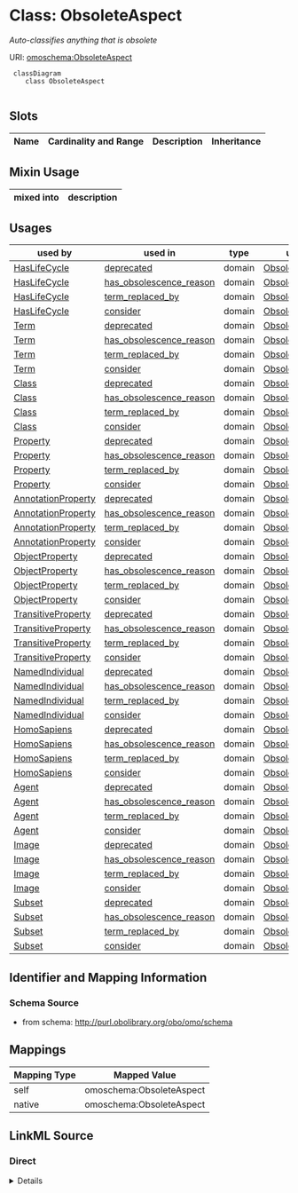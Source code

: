 # Class: ObsoleteAspect


_Auto-classifies anything that is obsolete_





URI: [omoschema:ObsoleteAspect](http://purl.obolibrary.org/obo/omo/schema/ObsoleteAspect)



```{mermaid}
 classDiagram
    class ObsoleteAspect
      
```




<!-- no inheritance hierarchy -->


## Slots

| Name | Cardinality and Range | Description | Inheritance |
| ---  | --- | --- | --- |



## Mixin Usage

| mixed into | description |
| --- | --- |




## Usages

| used by | used in | type | used |
| ---  | --- | --- | --- |
| [HasLifeCycle](HasLifeCycle.md) | [deprecated](deprecated.md) | domain | [ObsoleteAspect](ObsoleteAspect.md) |
| [HasLifeCycle](HasLifeCycle.md) | [has_obsolescence_reason](has_obsolescence_reason.md) | domain | [ObsoleteAspect](ObsoleteAspect.md) |
| [HasLifeCycle](HasLifeCycle.md) | [term_replaced_by](term_replaced_by.md) | domain | [ObsoleteAspect](ObsoleteAspect.md) |
| [HasLifeCycle](HasLifeCycle.md) | [consider](consider.md) | domain | [ObsoleteAspect](ObsoleteAspect.md) |
| [Term](Term.md) | [deprecated](deprecated.md) | domain | [ObsoleteAspect](ObsoleteAspect.md) |
| [Term](Term.md) | [has_obsolescence_reason](has_obsolescence_reason.md) | domain | [ObsoleteAspect](ObsoleteAspect.md) |
| [Term](Term.md) | [term_replaced_by](term_replaced_by.md) | domain | [ObsoleteAspect](ObsoleteAspect.md) |
| [Term](Term.md) | [consider](consider.md) | domain | [ObsoleteAspect](ObsoleteAspect.md) |
| [Class](Class.md) | [deprecated](deprecated.md) | domain | [ObsoleteAspect](ObsoleteAspect.md) |
| [Class](Class.md) | [has_obsolescence_reason](has_obsolescence_reason.md) | domain | [ObsoleteAspect](ObsoleteAspect.md) |
| [Class](Class.md) | [term_replaced_by](term_replaced_by.md) | domain | [ObsoleteAspect](ObsoleteAspect.md) |
| [Class](Class.md) | [consider](consider.md) | domain | [ObsoleteAspect](ObsoleteAspect.md) |
| [Property](Property.md) | [deprecated](deprecated.md) | domain | [ObsoleteAspect](ObsoleteAspect.md) |
| [Property](Property.md) | [has_obsolescence_reason](has_obsolescence_reason.md) | domain | [ObsoleteAspect](ObsoleteAspect.md) |
| [Property](Property.md) | [term_replaced_by](term_replaced_by.md) | domain | [ObsoleteAspect](ObsoleteAspect.md) |
| [Property](Property.md) | [consider](consider.md) | domain | [ObsoleteAspect](ObsoleteAspect.md) |
| [AnnotationProperty](AnnotationProperty.md) | [deprecated](deprecated.md) | domain | [ObsoleteAspect](ObsoleteAspect.md) |
| [AnnotationProperty](AnnotationProperty.md) | [has_obsolescence_reason](has_obsolescence_reason.md) | domain | [ObsoleteAspect](ObsoleteAspect.md) |
| [AnnotationProperty](AnnotationProperty.md) | [term_replaced_by](term_replaced_by.md) | domain | [ObsoleteAspect](ObsoleteAspect.md) |
| [AnnotationProperty](AnnotationProperty.md) | [consider](consider.md) | domain | [ObsoleteAspect](ObsoleteAspect.md) |
| [ObjectProperty](ObjectProperty.md) | [deprecated](deprecated.md) | domain | [ObsoleteAspect](ObsoleteAspect.md) |
| [ObjectProperty](ObjectProperty.md) | [has_obsolescence_reason](has_obsolescence_reason.md) | domain | [ObsoleteAspect](ObsoleteAspect.md) |
| [ObjectProperty](ObjectProperty.md) | [term_replaced_by](term_replaced_by.md) | domain | [ObsoleteAspect](ObsoleteAspect.md) |
| [ObjectProperty](ObjectProperty.md) | [consider](consider.md) | domain | [ObsoleteAspect](ObsoleteAspect.md) |
| [TransitiveProperty](TransitiveProperty.md) | [deprecated](deprecated.md) | domain | [ObsoleteAspect](ObsoleteAspect.md) |
| [TransitiveProperty](TransitiveProperty.md) | [has_obsolescence_reason](has_obsolescence_reason.md) | domain | [ObsoleteAspect](ObsoleteAspect.md) |
| [TransitiveProperty](TransitiveProperty.md) | [term_replaced_by](term_replaced_by.md) | domain | [ObsoleteAspect](ObsoleteAspect.md) |
| [TransitiveProperty](TransitiveProperty.md) | [consider](consider.md) | domain | [ObsoleteAspect](ObsoleteAspect.md) |
| [NamedIndividual](NamedIndividual.md) | [deprecated](deprecated.md) | domain | [ObsoleteAspect](ObsoleteAspect.md) |
| [NamedIndividual](NamedIndividual.md) | [has_obsolescence_reason](has_obsolescence_reason.md) | domain | [ObsoleteAspect](ObsoleteAspect.md) |
| [NamedIndividual](NamedIndividual.md) | [term_replaced_by](term_replaced_by.md) | domain | [ObsoleteAspect](ObsoleteAspect.md) |
| [NamedIndividual](NamedIndividual.md) | [consider](consider.md) | domain | [ObsoleteAspect](ObsoleteAspect.md) |
| [HomoSapiens](HomoSapiens.md) | [deprecated](deprecated.md) | domain | [ObsoleteAspect](ObsoleteAspect.md) |
| [HomoSapiens](HomoSapiens.md) | [has_obsolescence_reason](has_obsolescence_reason.md) | domain | [ObsoleteAspect](ObsoleteAspect.md) |
| [HomoSapiens](HomoSapiens.md) | [term_replaced_by](term_replaced_by.md) | domain | [ObsoleteAspect](ObsoleteAspect.md) |
| [HomoSapiens](HomoSapiens.md) | [consider](consider.md) | domain | [ObsoleteAspect](ObsoleteAspect.md) |
| [Agent](Agent.md) | [deprecated](deprecated.md) | domain | [ObsoleteAspect](ObsoleteAspect.md) |
| [Agent](Agent.md) | [has_obsolescence_reason](has_obsolescence_reason.md) | domain | [ObsoleteAspect](ObsoleteAspect.md) |
| [Agent](Agent.md) | [term_replaced_by](term_replaced_by.md) | domain | [ObsoleteAspect](ObsoleteAspect.md) |
| [Agent](Agent.md) | [consider](consider.md) | domain | [ObsoleteAspect](ObsoleteAspect.md) |
| [Image](Image.md) | [deprecated](deprecated.md) | domain | [ObsoleteAspect](ObsoleteAspect.md) |
| [Image](Image.md) | [has_obsolescence_reason](has_obsolescence_reason.md) | domain | [ObsoleteAspect](ObsoleteAspect.md) |
| [Image](Image.md) | [term_replaced_by](term_replaced_by.md) | domain | [ObsoleteAspect](ObsoleteAspect.md) |
| [Image](Image.md) | [consider](consider.md) | domain | [ObsoleteAspect](ObsoleteAspect.md) |
| [Subset](Subset.md) | [deprecated](deprecated.md) | domain | [ObsoleteAspect](ObsoleteAspect.md) |
| [Subset](Subset.md) | [has_obsolescence_reason](has_obsolescence_reason.md) | domain | [ObsoleteAspect](ObsoleteAspect.md) |
| [Subset](Subset.md) | [term_replaced_by](term_replaced_by.md) | domain | [ObsoleteAspect](ObsoleteAspect.md) |
| [Subset](Subset.md) | [consider](consider.md) | domain | [ObsoleteAspect](ObsoleteAspect.md) |






## Identifier and Mapping Information







### Schema Source


* from schema: http://purl.obolibrary.org/obo/omo/schema





## Mappings

| Mapping Type | Mapped Value |
| ---  | ---  |
| self | omoschema:ObsoleteAspect |
| native | omoschema:ObsoleteAspect |





## LinkML Source

<!-- TODO: investigate https://stackoverflow.com/questions/37606292/how-to-create-tabbed-code-blocks-in-mkdocs-or-sphinx -->

### Direct

<details>
```yaml
name: ObsoleteAspect
description: Auto-classifies anything that is obsolete
from_schema: http://purl.obolibrary.org/obo/omo/schema
rank: 1000
mixin: true
slot_usage:
  label:
    name: label
    pattern: ^obsolete
classification_rules:
- slot_conditions:
    deprecated:
      name: deprecated
      equals_expression: 'true'

```
</details>

### Induced

<details>
```yaml
name: ObsoleteAspect
description: Auto-classifies anything that is obsolete
from_schema: http://purl.obolibrary.org/obo/omo/schema
rank: 1000
mixin: true
slot_usage:
  label:
    name: label
    pattern: ^obsolete
classification_rules:
- slot_conditions:
    deprecated:
      name: deprecated
      equals_expression: 'true'

```
</details>